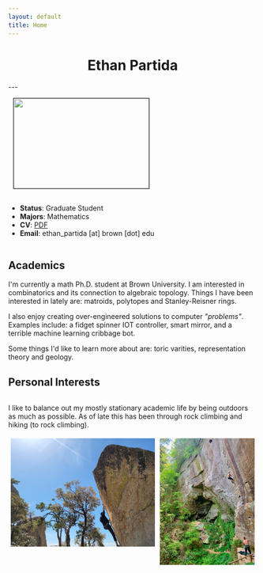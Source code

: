 ```yaml
---
layout: default
title: Home
---
```


<center> <h1>  Ethan Partida </h1> </center>
---
<div style="display: flex; flex-wrap: wrap; align-items: center;">
<div style="margin-left: 10px;"><p><img src="/ceramic_photo.jpg" height="182px" width="274px" border="1px"></p></div>
<div>
<ul>
 <li><strong>Status</strong>: Graduate Student</li>
 <li><strong>Majors</strong>: Mathematics</li>
 <li><strong>CV</strong>: <a href="/cv.pdf">PDF</a></li>
 <li><strong>Email</strong>: ethan_partida [at] brown [dot] edu <br></li>
</ul>
</div>
</div>

## Academics
I'm currently a math Ph.D. student at Brown University. I am interested in combinatorics and its connection to algebraic topology. Things I have been interested in lately are: matroids, polytopes and Stanley-Reisner rings.

I also enjoy creating over-engineered solutions to computer *"problems"*. Examples include: a fidget spinner IOT controller, smart mirror, and a terrible machine learning cribbage bot.

Some things I'd like to learn more about are: toric varities, representation theory and geology.
## Personal Interests
<div style="display: flex; flex-wrap: wrap; align-items: center;">
<div style="display: inline-block;">
<p>
I like to balance out my mostly stationary academic life by being outdoors as much as possible. As of late this has been through rock climbing and hiking (to rock climbing).
</p>
<div class="row">
    <img src="IMG_1002.JPG" alt="Boulder" style="width:58%; float: left; padding: 5px;">
    <img src="IMG_3934.jpg" alt="Sport Climb" style="width:38%; float: left; padding: 5px;">
</div> 
